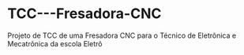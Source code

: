 # TCC---Fresadora-CNC
Projeto de TCC de uma Fresadora CNC para o Técnico de Eletrônica e Mecatrônica da escola Eletrô
